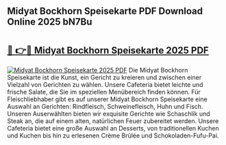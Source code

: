 ## Midyat Bockhorn Speisekarte PDF Download Online 2025 bN7Bu

# <h2><a href="http://gccdez.nevu.top/?p=Midyat+Bockhorn+Speisekarte">🔗 👉🔴 Midyat Bockhorn Speisekarte 2025 PDF</a></h2>

[![Midyat Bockhorn Speisekarte 2025 PDF](https://i.imgur.com/dBaPXMq.png)](http://gccdez.nevu.top/?p=Midyat+Bockhorn+Speisekarte)
Die Midyat Bockhorn Speisekarte ist die Kunst, ein Gericht zu kreieren und zwischen einer Vielzahl von Gerichten zu wählen. Unsere Cafeteria bietet leichte und frische Salate, die Sie im speziellen Menübereich finden können. Für Fleischliebhaber gibt es auf unserer Midyat Bockhorn Speisekarte eine Auswahl an Gerichten: Rindfleisch, Schweinefleisch, Huhn und Fisch. Unseren Auserwählten bieten wir exquisite Gerichte wie Schaschlik und Steak an, die auf einem alten, natürlichen Feuer zubereitet werden. Unsere Cafeteria bietet eine große Auswahl an Desserts, von traditionellen Kuchen und Kuchen bis hin zu erlesenen Crème Brûlée und Schokoladen-Fufu-Pai.
